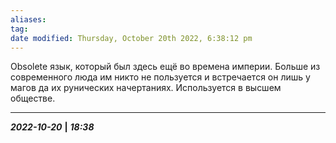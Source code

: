 ```yaml
---
aliases: 
tag: 
date modified: Thursday, October 20th 2022, 6:38:12 pm
---
```

Obsolete язык, который был здесь ещё во времена империи. Больше из современного люда им никто не пользуется и встречается он лишь у магов да их рунических начертаниях.
Используется в высшем обществе.


___
***2022-10-20*** **|** ***18:38***
 

